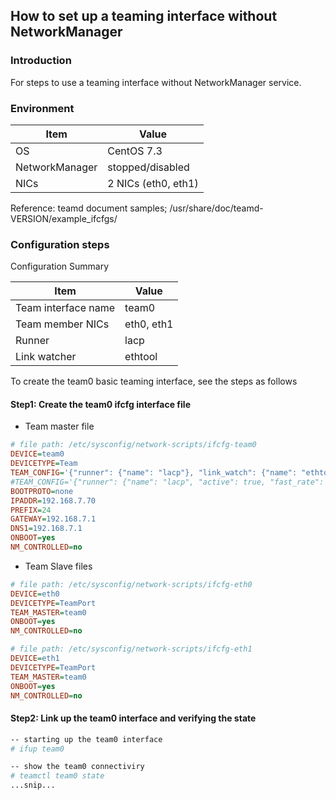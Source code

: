 ## How to set up a teaming interface without NetworkManager

### Introduction
For steps to use a teaming interface without NetworkManager service.

### Environment

Item | Value
-|-
OS | CentOS 7.3
NetworkManager | stopped/disabled
NICs | 2 NICs (eth0, eth1)

Reference: teamd document samples; /usr/share/doc/teamd-VERSION/example_ifcfgs/

### Configuration steps

Configuration Summary

Item | Value
-|-
Team interface name | team0
Team member NICs | eth0,  eth1
Runner | lacp
Link watcher | ethtool

To create the team0 basic teaming interface, see the steps as follows

#### Step1: Create the team0 ifcfg interface file

* Team master file

```ini
# file path: /etc/sysconfig/network-scripts/ifcfg-team0
DEVICE=team0
DEVICETYPE=Team
TEAM_CONFIG='{"runner": {"name": "lacp"}, "link_watch": {"name": "ethtool"}}'
#TEAM_CONFIG='{"runner": {"name": "lacp", "active": true, "fast_rate": true, "tx_hash": ["eth", "ipv4", "ipv6"]},"link_watch":   {"name": "ethtool"}}'
BOOTPROTO=none
IPADDR=192.168.7.70
PREFIX=24
GATEWAY=192.168.7.1
DNS1=192.168.7.1
ONBOOT=yes
NM_CONTROLLED=no
```

* Team Slave files 

```ini
# file path: /etc/sysconfig/network-scripts/ifcfg-eth0
DEVICE=eth0
DEVICETYPE=TeamPort
TEAM_MASTER=team0
ONBOOT=yes
NM_CONTROLLED=no

# file path: /etc/sysconfig/network-scripts/ifcfg-eth1
DEVICE=eth1
DEVICETYPE=TeamPort
TEAM_MASTER=team0
ONBOOT=yes
NM_CONTROLLED=no
```

#### Step2: Link up the team0 interface and verifying the state

```bash
-- starting up the team0 interface
# ifup team0

-- show the team0 connectiviry
# teamctl team0 state
...snip...
```


